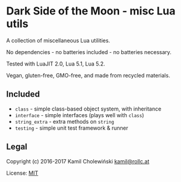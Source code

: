 # Dark Side of the Moon - misc Lua utils

A collection of miscellaneous Lua utilities.

No dependencies - no batteries included - no batteries necessary.

Tested with LuaJIT 2.0, Lua 5.1, Lua 5.2.

Vegan, gluten-free, GMO-free, and made from recycled materials.

## Included

- `class` - simple class-based object system, with inheritance
- `interface` - simple interfaces (plays well with `class`)
- `string_extra` - extra methods on `string`
- `testing` - simple unit test framework & runner

## Legal

Copyright (c) 2016-2017 Kamil Cholewiński <kamil@rollc.at>

License: [MIT](/LICENSE)
